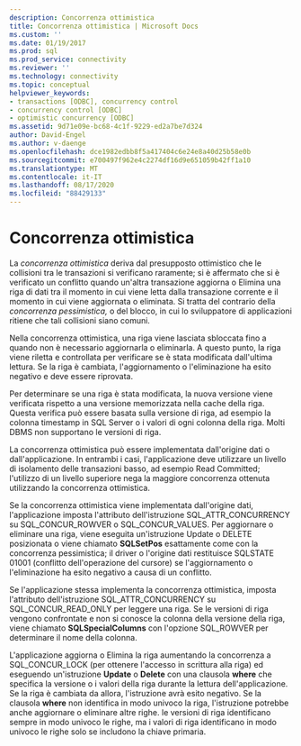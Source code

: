```yaml
---
description: Concorrenza ottimistica
title: Concorrenza ottimistica | Microsoft Docs
ms.custom: ''
ms.date: 01/19/2017
ms.prod: sql
ms.prod_service: connectivity
ms.reviewer: ''
ms.technology: connectivity
ms.topic: conceptual
helpviewer_keywords:
- transactions [ODBC], concurrency control
- concurrency control [ODBC]
- optimistic concurrency [ODBC]
ms.assetid: 9d71e09e-bc68-4c1f-9229-ed2a7be7d324
author: David-Engel
ms.author: v-daenge
ms.openlocfilehash: dce1982edbb8f5a417404c6e24e8a40d25b58e0b
ms.sourcegitcommit: e700497f962e4c2274df16d9e651059b42ff1a10
ms.translationtype: MT
ms.contentlocale: it-IT
ms.lasthandoff: 08/17/2020
ms.locfileid: "88429133"
---
```

# <a name="optimistic-concurrency"></a>Concorrenza ottimistica
La *concorrenza ottimistica* deriva dal presupposto ottimistico che le collisioni tra le transazioni si verificano raramente; si è affermato che si è verificato un conflitto quando un'altra transazione aggiorna o Elimina una riga di dati tra il momento in cui viene letta dalla transazione corrente e il momento in cui viene aggiornata o eliminata. Si tratta del contrario della *concorrenza pessimistica,* o del blocco, in cui lo sviluppatore di applicazioni ritiene che tali collisioni siano comuni.  
  
 Nella concorrenza ottimistica, una riga viene lasciata sbloccata fino a quando non è necessario aggiornarla o eliminarla. A questo punto, la riga viene riletta e controllata per verificare se è stata modificata dall'ultima lettura. Se la riga è cambiata, l'aggiornamento o l'eliminazione ha esito negativo e deve essere riprovata.  
  
 Per determinare se una riga è stata modificata, la nuova versione viene verificata rispetto a una versione memorizzata nella cache della riga. Questa verifica può essere basata sulla versione di riga, ad esempio la colonna timestamp in SQL Server o i valori di ogni colonna della riga. Molti DBMS non supportano le versioni di riga.  
  
 La concorrenza ottimistica può essere implementata dall'origine dati o dall'applicazione. In entrambi i casi, l'applicazione deve utilizzare un livello di isolamento delle transazioni basso, ad esempio Read Committed; l'utilizzo di un livello superiore nega la maggiore concorrenza ottenuta utilizzando la concorrenza ottimistica.  
  
 Se la concorrenza ottimistica viene implementata dall'origine dati, l'applicazione imposta l'attributo dell'istruzione SQL_ATTR_CONCURRENCY su SQL_CONCUR_ROWVER o SQL_CONCUR_VALUES. Per aggiornare o eliminare una riga, viene eseguita un'istruzione Update o DELETE posizionata o viene chiamato **SQLSetPos** esattamente come con la concorrenza pessimistica; il driver o l'origine dati restituisce SQLSTATE 01001 (conflitto dell'operazione del cursore) se l'aggiornamento o l'eliminazione ha esito negativo a causa di un conflitto.  
  
 Se l'applicazione stessa implementa la concorrenza ottimistica, imposta l'attributo dell'istruzione SQL_ATTR_CONCURRENCY su SQL_CONCUR_READ_ONLY per leggere una riga. Se le versioni di riga vengono confrontate e non si conosce la colonna della versione della riga, viene chiamato **SQLSpecialColumns** con l'opzione SQL_ROWVER per determinare il nome della colonna.  
  
 L'applicazione aggiorna o Elimina la riga aumentando la concorrenza a SQL_CONCUR_LOCK (per ottenere l'accesso in scrittura alla riga) ed eseguendo un'istruzione **Update** o **Delete** con una clausola **where** che specifica la versione o i valori della riga durante la lettura dell'applicazione. Se la riga è cambiata da allora, l'istruzione avrà esito negativo. Se la clausola **where** non identifica in modo univoco la riga, l'istruzione potrebbe anche aggiornare o eliminare altre righe. le versioni di riga identificano sempre in modo univoco le righe, ma i valori di riga identificano in modo univoco le righe solo se includono la chiave primaria.
